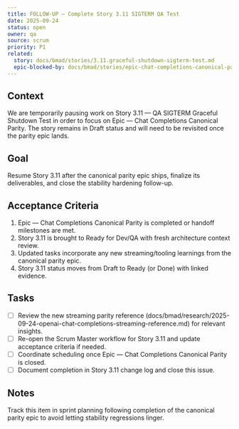 ```yaml
---
title: FOLLOW-UP — Complete Story 3.11 SIGTERM QA Test
date: 2025-09-24
status: open
owner: qa
source: scrum
priority: P1
related:
  story: docs/bmad/stories/3.11.graceful-shutdown-sigterm-test.md
  epic-blocked-by: docs/bmad/stories/epic-chat-completions-canonical-parity.md
---
```


## Context

We are temporarily pausing work on Story 3.11 — QA SIGTERM Graceful Shutdown Test in order to focus on Epic — Chat Completions Canonical Parity. The story remains in Draft status and will need to be revisited once the parity epic lands.

## Goal

Resume Story 3.11 after the canonical parity epic ships, finalize its deliverables, and close the stability hardening follow-up.

## Acceptance Criteria

1. Epic — Chat Completions Canonical Parity is completed or handoff milestones are met.
2. Story 3.11 is brought to Ready for Dev/QA with fresh architecture context review.
3. Updated tasks incorporate any new streaming/tooling learnings from the canonical parity epic.
4. Story 3.11 status moves from Draft to Ready (or Done) with linked evidence.

## Tasks

- [ ] Review the new streaming parity reference (docs/bmad/research/2025-09-24-openai-chat-completions-streaming-reference.md) for relevant insights.
- [ ] Re-open the Scrum Master workflow for Story 3.11 and update acceptance criteria if needed.
- [ ] Coordinate scheduling once Epic — Chat Completions Canonical Parity is closed.
- [ ] Document completion in Story 3.11 change log and close this issue.

## Notes

Track this item in sprint planning following completion of the canonical parity epic to avoid letting stability regressions linger.

